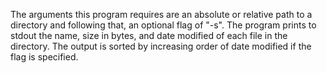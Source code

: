 The arguments this program requires are an absolute or relative path to a directory and following that, an optional flag of "-s". The program prints to stdout the name, size in bytes, and date modified of each file in the directory. The output is sorted by increasing order of date modified if the flag is specified.

